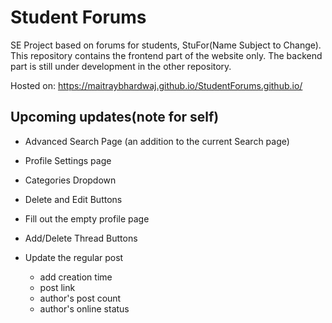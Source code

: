 # Student Forums
SE Project based on forums for students, StuFor(Name Subject to Change). This repository contains the frontend part of the website only. The backend part is still under development in the other repository.

Hosted on:
https://maitraybhardwaj.github.io/StudentForums.github.io/

## Upcoming updates(note for self)
* Advanced Search Page (an addition to the current Search page)
* Profile Settings page
* Categories Dropdown
* Delete and Edit Buttons
* Fill out the empty profile page
* Add/Delete Thread Buttons
* Update the regular post

  * add creation time
  * post link
  * author's post count
  * author's online status
